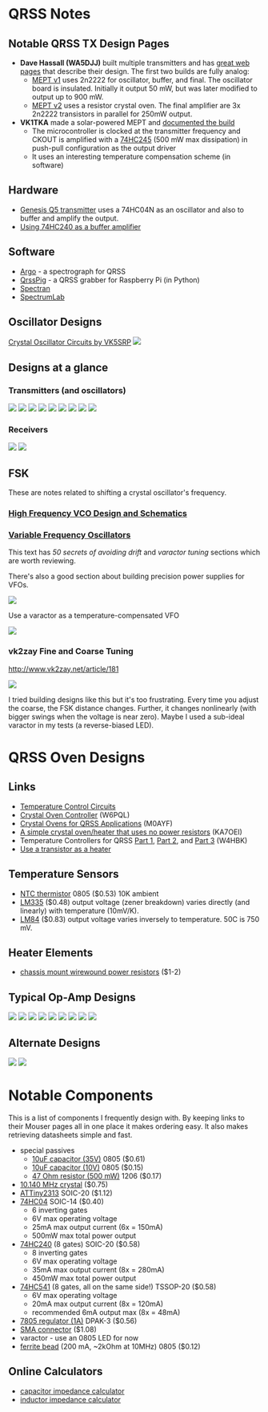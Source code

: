 # QRSS Notes

## Notable QRSS TX Design Pages
* **Dave Hassall (WA5DJJ)** built multiple transmitters and has [great web pages](http://www.zianet.com/dhassall/QRSS_A.html) that describe their design. The first two builds are fully analog:
  * [MEPT v1](http://www.zianet.com/dhassall/QRSSMEPT1.html) uses 2n2222 for oscillator, buffer, and final. The oscillator board is insulated. Initially it output 50 mW, but was later modified to output up to 900 mW.
  * [MEPT v2](http://www.zianet.com/dhassall/QRSSMEPT2.html) uses a resistor crystal oven. The final amplifier are 3x 2n2222 transistors in parallel for 250mW output.
* **VK1TKA** made a solar-powered MEPT and [documented the build](http://clayton.isnotcrazy.com/mept_v1)
  * The microcontroller is clocked at the transmitter frequency and CKOUT is amplified with a [74HC245](https://assets.nexperia.com/documents/data-sheet/74HC_HCT245.pdf) (500 mW max dissipation) in push-pull configuration as the output driver
  * It uses an interesting temperature compensation scheme (in software) 


## Hardware
* [Genesis Q5 transmitter](http://www.genesisradio.com.au/Q5/) uses a 74HC04N as an oscillator and also to buffer and amplify the output.
* [Using 74HC240 as a buffer amplifier](http://py2ohh.w2c.com.br/trx/digital/rfdigital.htm)

## Software
* [Argo](https://digilander.libero.it/i2phd/argo/) - a spectrograph for QRSS
* [QrssPig](https://github.com/MartinHerren/QrssPiG) - a QRSS grabber for Raspberry Pi (in Python)
* [Spectran](http://www.sdradio.eu/weaksignals/spectran.html)
* [SpectrumLab](https://www.qsl.net/dl4yhf/spectra1.html)

## Oscillator Designs
[Crystal Oscillator Circuits by VK5SRP](/graphics/diagrams/crystal-oscillator-notes-VK5SRP.pdf)
![](qrss-oscillator-w7zoi.png)


## Designs at a glance

### Transmitters (and oscillators)
![](/graphics/diagrams/qrss-tx-G6AVK.png)
![](/graphics/diagrams/qrss-tx-IW0HK.jpg)
![](/graphics/diagrams/qrss-tx-aa1tj.jpg)
![](/graphics/diagrams/qrss-tx-hans.gif)
![](/graphics/diagrams/qrss-tx-m0ayf.gif)
![](/graphics/diagrams/qrss-tx-n0qbh.jpg)
![](/graphics/diagrams/qrss-tx-n2cx.PNG)
![](/graphics/diagrams/qrss-tx-ng0r.png)
![](/graphics/diagrams/qrss-oscillator-vk2zay.jpg)

### Receivers
![](/graphics/diagrams/qrss-rx-hans.gif)
![](/graphics/diagrams/qrss-rx-m0ayf.gif)

## FSK
These are notes related to shifting a crystal oscillator's frequency.

### [High Frequency VCO Design and Schematics](https://www.qsl.net/va3iul/High_Frequency_VCO_Design_and_Schematics/High_Frequency_VCO_Design_and_Schematics.htm)

### [Variable Frequency Oscillators](http://ftp.unpad.ac.id/orari/orari-diklat/teknik/homebrew/pcb/crystal-sets-to-sideband/chap10.pdf)

This text has _50 secrets of avoiding drift_ and _varactor tuning_ sections which are worth reviewing.

There's also a good section about building precision power supplies for VFOs.

![](/graphics/diagrams/oscillator-varactor-tuned.png)

Use a varactor as a temperature-compensated VFO

![](/graphics/diagrams/oscillator-temperature-compensated.png)

### vk2zay Fine and Coarse Tuning
http://www.vk2zay.net/article/181


![](/graphics/diagrams/varactor-tuning-vk2zay.jpg)

I tried building designs like this but it's too frustrating. Every time you adjust the coarse, the FSK distance changes. Further, it changes nonlinearly (with bigger swings when the voltage is near zero). Maybe I used a sub-ideal varactor in my tests (a reverse-biased LED).


# QRSS Oven Designs

## Links

* [Temperature Control Circuits](http://www.techlib.com/electronics/ovenckts.htm)
* [Crystal Oven Controller](https://www.w6pql.com/crystal_oven_controller.htm) (W6PQL)
* [Crystal Ovens for QRSS Applications](https://www.qsl.net/m0ayf/Crystal-Ovens.html) (M0AYF)
* [A simple crystal oven/heater that uses no power resistors](http://ka7oei.blogspot.com/2018/01/a-simple-crystal-ovenheater-that-uses.html) (KA7OEI)
* Temperature Controllers for QRSS [Part 1](http://pensacolasnapper.blogspot.com/2011/03/temperature-controllers-for-qrss.html),  [Part 2](http://pensacolasnapper.blogspot.com/2011/03/temperature-controllers-for-qrss-part-2.html), and [Part 3](http://pensacolasnapper.blogspot.com/2011/03/temperature-controllers-for-qrss-part-3.html) (W4HBK)
* [Use a transistor as a heater](https://www.edn.com/design/components-and-packaging/4371386/Use-a-transistor-as-a-heater)

## Temperature Sensors
* [NTC thermistor](https://www.mouser.com/ProductDetail/Vishay-BC-Components/NTCS0805E3103JMT?qs=%2Fha2pyFadugG%252BVCtdoH7fOXGwZyTJj3a87dtpnBjw%2FHIFXuReLm0zw%3D%3D) 0805 ($0.53) 10K ambient
* [LM335](https://www.mouser.com/ProductDetail/STMicroelectronics/LM335Z?qs=sGAEpiMZZMuaKyt%2FjIB%2FpgcqLP%252BGkGYM) ($0.48) output voltage (zener breakdown) varies directly (and linearly) with temperature (10mV/K).
* [LM84](https://www.mouser.com/ProductDetail/Texas-Instruments/LMT84LP?qs=sGAEpiMZZMvfFCidbTccAx%2Fjajy0Q%252BmrLK0XXJnLE5s%3D) ($0.83) output voltage varies inversely to temperature. 50C is 750 mV.

## Heater Elements
* [chassis mount wirewound power resistors](https://www.mouser.com/Passive-Components/Resistors/Wirewound-Resistors/Wirewound-Resistors-Chassis-Mount/_/N-7fx9g?Ns=Pricing|0) ($1-2)

## Typical Op-Amp Designs
![](/graphics/diagrams/oven-techlib-baro.gif)
![](/graphics/diagrams/oven-techlib-ovenckts.gif)
![](/graphics/diagrams/oven-LM331-datasheet.PNG)
![](/graphics/diagrams/oven-w6pql-thermistor.gif)
![](/graphics/diagrams/oven-m0ayf-mk1.gif)
![](/graphics/diagrams/oven-m0ayf-mk2.gif)
![](/graphics/diagrams/oven-ka7oei.jpg)
![](/graphics/diagrams/oven-w4hbk.jpg)
![](/graphics/diagrams/oven-w3kkc.PNG)

## Alternate Designs
![](/graphics/diagrams/oven-techlib-tl431.gif)
![](/graphics/diagrams/oven-pa0tab-schematica.jpg)

# Notable Components

This is a list of components I frequently design with. By keeping links to their Mouser pages all in one place it makes ordering easy. It also makes retrieving datasheets simple and fast.

* special passives
  * [10uF capacitor (35V)](https://www.mouser.com/ProductDetail/Taiyo-Yuden/GMK212BBJ106KG-T?qs=sGAEpiMZZMs0AnBnWHyRQPSjYu%2Fkbgu8jC8AZ5Vshl1rlGMRpR%252BRRQ%3D%3D) 0805 ($0.61)
  * [10uF capacitor (10V)](https://www.mouser.com/ProductDetail/Taiyo-Yuden/LMK212ABJ106MG-T?qs=sGAEpiMZZMs0AnBnWHyRQIHQ3Mw87cdoP86Dk9lrloMw0%2FN1H1pNqw%3D%3D) 0805 ($0.15)
  * [47 Ohm resistor (500 mW)](https://www.mouser.com/ProductDetail/Panasonic/ERJ-P06F47R0V?qs=sGAEpiMZZMtlubZbdhIBIK7FbVYKWV6WeeFY5DwaNCk%3D) 1206 ($0.17)
* [10.140 MHz crystal](https://www.mouser.com/ProductDetail/IQD/LFXTAL013480Bulk?qs=e4%2FAndAAwgLefIQQ1kDEyw%3D%3D) ($0.75)
* [ATTiny2313](https://www.mouser.com/ProductDetail/Microchip-Technology-Atmel/ATTINY2313A-SU?qs=sGAEpiMZZMvqv2n3s2xjsRLJ5ROJ0gc0dZSXrqbzGMo%3D) SOIC-20 ($1.12)
* [74HC04](https://www.mouser.com/ProductDetail/Toshiba/74HC04DBJ?qs=sGAEpiMZZMutVWjHE%2FYQw9wp2KmMZae1rDJE3jT16hQ%3D) SOIC-14 ($0.40)
  * 6 inverting gates
  * 6V max operating voltage
  * 25mA max output current (6x = 150mA)
  * 500mW max total power output
* [74HC240](https://www.mouser.com/ProductDetail/ON-Semiconductor/MC74HC240ADWR2G?qs=sGAEpiMZZMtOwpHsRTkso1w2FFrRgZoC7Sba8mWwszY%3D) (8 gates) SOIC-20 ($0.58)
  * 8 inverting gates
  * 6V max operating voltage
  * 35mA max output current (8x = 280mA)
  * 450mW max total power output
* [74HC541](https://www.mouser.com/ProductDetail/Texas-Instruments/SN74HC541PWR?qs=sGAEpiMZZMutXGli8Ay4kJcA9wggc6B%2Fyo4DRY3IQXc%3D) (8 gates, all on the same side!) TSSOP-20 ($0.58)
  * 6V max operating voltage
  * 20mA max output current (8x = 120mA)
  * recommended 6mA output max (8x = 48mA)
* [7805 regulator (1A)](https://www.mouser.com/ProductDetail/ON-Semiconductor/MC7805CDTRKG?qs=sGAEpiMZZMtUqDgmOWBjgFMGuATcbJe5wWS0hbY0mRQ%3D) DPAK-3 ($0.56)
* [SMA connector](https://www.mouser.com/ProductDetail/LPRS/SMA-CONNECTOR?qs=sGAEpiMZZMuLQf%252BEuFsOrkd7M7rmHNHidLMZ%2Ftb%252B0T1YCJLScw0qLA%3D%3D) ($1.08)
* varactor - use an 0805 LED for now
* [ferrite bead](https://www.mouser.com/ProductDetail/Taiyo-Yuden/BK2125LM252-T?qs=sGAEpiMZZMtdyQheitOmRas3gyT7ksc5miBuNUkh3Qk%3D) (200 mA, ~2kOhm at 10MHz) 0805 ($0.12)

## Online Calculators
* [capacitor impedance calculator](http://www.learningaboutelectronics.com/Articles/Capacitor-impedance-calculator.php)
* [inductor impedance calculator](http://www.learningaboutelectronics.com/Articles/Inductor-impedance-calculator.php)